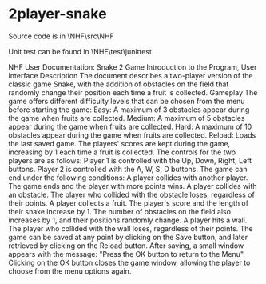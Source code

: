 # 2player-snake

Source code is in \NHF\src\NHF

Unit test can be found in \NHF\test\junittest


NHF User Documentation: Snake 2 Game
Introduction to the Program, User Interface Description
The document describes a two-player version of the classic game Snake, with the addition of obstacles on the field that randomly change their position each time a fruit is collected.
Gameplay
The game offers different difficulty levels that can be chosen from the menu before starting the game:
Easy: A maximum of 3 obstacles appear during the game when fruits are collected.
Medium: A maximum of 5 obstacles appear during the game when fruits are collected.
Hard: A maximum of 10 obstacles appear during the game when fruits are collected.
Reload: Loads the last saved game.
The players' scores are kept during the game, increasing by 1 each time a fruit is collected. The controls for the two players are as follows:
Player 1 is controlled with the Up, Down, Right, Left buttons.
Player 2 is controlled with the A, W, S, D buttons.
The game can end under the following conditions:
A player collides with another player. The game ends and the player with more points wins.
A player collides with an obstacle. The player who collided with the obstacle loses, regardless of their points.
A player collects a fruit. The player's score and the length of their snake increase by 1. The number of obstacles on the field also increases by 1, and their positions randomly change.
A player hits a wall. The player who collided with the wall loses, regardless of their points.
The game can be saved at any point by clicking on the Save button, and later retrieved by clicking on the Reload button. After saving, a small window appears with the message: "Press the OK button to return to the Menu". Clicking on the OK button closes the game window, allowing the player to choose from the menu options again.
